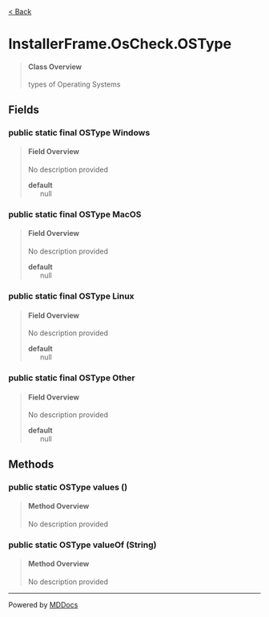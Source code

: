 [< Back](../README.md)
# InstallerFrame.OsCheck.OSType #
>#### Class Overview ####
>types of Operating Systems
## Fields ##
### public static final OSType Windows ###
>#### Field Overview ####
>No description provided
>
>**default**<br />
>&nbsp;&nbsp;&nbsp;&nbsp;&nbsp;&nbsp;null
>
### public static final OSType MacOS ###
>#### Field Overview ####
>No description provided
>
>**default**<br />
>&nbsp;&nbsp;&nbsp;&nbsp;&nbsp;&nbsp;null
>
### public static final OSType Linux ###
>#### Field Overview ####
>No description provided
>
>**default**<br />
>&nbsp;&nbsp;&nbsp;&nbsp;&nbsp;&nbsp;null
>
### public static final OSType Other ###
>#### Field Overview ####
>No description provided
>
>**default**<br />
>&nbsp;&nbsp;&nbsp;&nbsp;&nbsp;&nbsp;null
>
## Methods ##
### public static OSType values () ###
>#### Method Overview ####
>No description provided
>
### public static OSType valueOf (String) ###
>#### Method Overview ####
>No description provided
>

---
Powered by [MDDocs](https://github.com/VRCube/MDDocs)
